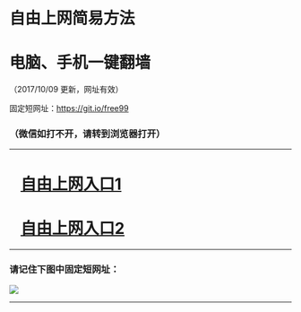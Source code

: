﻿# 自由上网简易方法

# 电脑、手机一键翻墙

（2017/10/09 更新，网址有效）

固定短网址：https://git.io/free99

### （微信如打不开，请转到浏览器打开）


***





# &nbsp;&nbsp; <a href="http://ft1364218004.fwq-tz-1001.info/fwqtz01.html?t=100900125742 " target="_blank">自由上网入口1</a>
# &nbsp;&nbsp; <a href="http://ft1148216083.fwq-tz-1002.info/fwqtz02.html?t=100900114128 " target="_blank">自由上网入口2</a>
***

### 请记住下图中固定短网址：

<img src="https://s3-us-west-2.amazonaws.com/fwq-1001/yjfq-20170905okok.png" /> 


***

